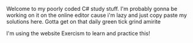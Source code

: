 Welcome to my poorly coded C# study stuff. 
I'm probably gonna be working on it on the online editor cause i'm lazy and just copy paste my solutions here.
Gotta get on that daily green tick grind amirite

I'm using the website Exercism to learn and practice this!

